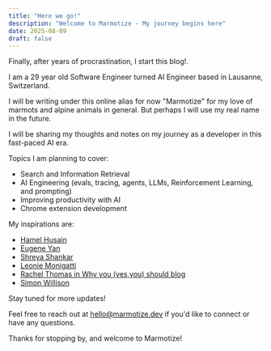 ```yaml
---
title: "Here we go!"
description: "Welcome to Marmotize - My journey begins here"
date: 2025-08-09
draft: false
---
```


Finally, after years of procrastination, I start this blog!.

I am a 29 year old Software Engineer turned AI Engineer based in Lausanne, Switzerland.

I will be writing under this online alias for now "Marmotize" for my love of marmots and alpine animals in general. But perhaps I will use my real name in the future.

I will be sharing my thoughts and notes on my journey as a developer in this fast-paced AI era.

Topics I am planning to cover:

- Search and Information Retrieval
- AI Engineering (evals, tracing, agents, LLMs, Reinforcement Learning, and prompting)
- Improving productivity with AI
- Chrome extension development

My inspirations are:

- [Hamel Husain](https://hamel.dev/)
- [Eugene Yan](https://eugeneyan.com/)
- [Shreya Shankar](https://www.sh-reya.com/)
- [Leonie Monigatti](https://leoniemonigatti.com/)
- [Rachel Thomas in Why you (yes,you) should blog](https://medium.com/@racheltho/why-you-yes-you-should-blog-7d2544ac1045)
- [Simon Willison](https://simonwillison.net/)

Stay tuned for more updates!

Feel free to reach out at [hello@marmotize.dev](mailto:hello@marmotize.dev) if you'd like to connect or have any questions.

Thanks for stopping by, and welcome to Marmotize!
